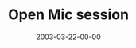 ---
layout: message
category: message
series: "Go Ahead and Ask"
title: "Open Mic session"
date: 2003-03-22-00-00
message_id: 479
sc-permalink-url: "http://soundcloud.com/crdschurch/go-ahead-and-ask-open-mic-q-a"
audio: "http://s3.amazonaws.com/crossroads-media/messages/audio/Go_Ahead_And_Ask_Q&A_Compilation.mp3"
audio-duration: "52:54"
tag: 
 - go-ahead-and-ask
 - open-mic
 - questions
explicit: false
---